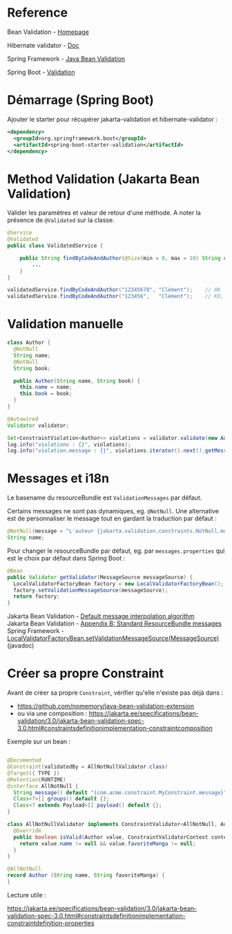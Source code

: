 # Reference

Bean Validation - [Homepage](https://beanvalidation.org/)

Hibernate validator - [Doc](https://docs.jboss.org/hibernate/stable/validator/reference/en-US/html_single)

Spring Framework - [Java Bean Validation](https://docs.spring.io/spring-framework/reference/core/validation/beanvalidation.html)

Spring Boot - [Validation](https://docs.spring.io/spring-boot/reference/io/validation.html)

# Démarrage (Spring Boot)

Ajouter le starter pour récupérer jakarta-validation et hibernate-validator :
```xml
<dependency>
  <groupId>org.springframework.boot</groupId>
  <artifactId>spring-boot-starter-validation</artifactId>
</dependency>
```

# Method Validation (Jakarta Bean Validation)

Valider les paramètres et valeur de retour d'une méthode. A noter la présence de `@Validated` sur la classe.

```java
@Service
@Validated
public class ValidatedService {

    public String findByCodeAndAuthor(@Size(min = 8, max = 10) String code, String author) {
        ...
    }
}

validatedService.findByCodeAndAuthor("12345678", "Clément");    // OK
validatedService.findByCodeAndAuthor("123456",   "Clément");    // KO, jakarta.validation.ConstraintViolationException: findByCodeAndAuthor.code: la taille doit être comprise entre 8 et 10
```

# Validation manuelle

```java
class Author {
  @NotNull
  String name;
  @NotNull
  String book;

  public Author(String name, String book) {
    this.name = name;
    this.book = book;
  }
}

@Autowired
Validator validator;

Set<ConstraintViolation<Author>> violations = validator.validate(new Author(null, "XYZ"));
log.info("violations : {}", violations);                                        // violations : [ConstraintViolationImpl{interpolatedMessage='ne doit pas être nul', propertyPath=name, rootBeanClass=class com.example.spring.batch.SpringBatchApplication$Author, messageTemplate='{jakarta.validation.constraints.NotNull.message}'}]
log.info("violation.message : {}", violations.iterator().next().getMessage());  // violation.message : ne doit pas être nul
```

# Messages et i18n

Le basename du resourceBundle est `ValidationMessages` par défaut.

Certains messages ne sont pas dynamiques, eg. `@NotNull`. Une alternative est de personnaliser le message tout en gardant la traduction par défaut :

```java
@NotNull(message = "L'auteur {jakarta.validation.constraints.NotNull.message}")
String name;
```

Pour changer le resourceBundle par défaut, eg. par `messages.properties` qui est le choix par défaut dans Spring Boot : 

```java
@Bean
public Validator getValidator(MessageSource messageSource) {
  LocalValidatorFactoryBean factory = new LocalValidatorFactoryBean();
  factory.setValidationMessageSource(messageSource);
  return factory;
}
```

Jakarta Bean Validation - [Default message interpolation algorithm](https://jakarta.ee/specifications/bean-validation/3.0/jakarta-bean-validation-spec-3.0.html#validationapi-message-defaultmessageinterpolation-resolutionalgorithm) \
Jakarta Bean Validation - [Appendix B: Standard ResourceBundle messages](https://jakarta.ee/specifications/bean-validation/3.0/jakarta-bean-validation-spec-3.0.html#standard-resolver-messages) \
Spring Framework - [LocalValidatorFactoryBean.setValidationMessageSource(MessageSource)](https://docs.spring.io/spring-framework/docs/current/javadoc-api/org/springframework/validation/beanvalidation/LocalValidatorFactoryBean.html#setValidationMessageSource(org.springframework.context.MessageSource)) (javadoc)

# Créer sa propre Constraint

Avant de créer sa propre `Constraint`, vérifier qu'elle n'existe pas déjà dans :

- https://github.com/nomemory/java-bean-validation-extension
- ou via une composition : https://jakarta.ee/specifications/bean-validation/3.0/jakarta-bean-validation-spec-3.0.html#constraintsdefinitionimplementation-constraintcomposition

Exemple sur un bean :

```java

@Documented
@Constraint(validatedBy = AllNotNullValidator.class)
@Target({ TYPE })
@Retention(RUNTIME)
@interface AllNotNull {
  String message() default "{com.acme.constraint.MyConstraint.message}";
  Class<?>[] groups() default {};
  Class<? extends Payload>[] payload() default {};
}

class AllNotNullValidator implements ConstraintValidator<AllNotNull, Author> {
  @Override
  public boolean isValid(Author value, ConstraintValidatorContext context) {
    return value.name != null && value.favoriteManga != null;
  }
}

@AllNotNull
record Author (String name, String favoriteManga) {
}
```

Lecture utile : 

https://jakarta.ee/specifications/bean-validation/3.0/jakarta-bean-validation-spec-3.0.html#constraintsdefinitionimplementation-constraintdefinition-properties

